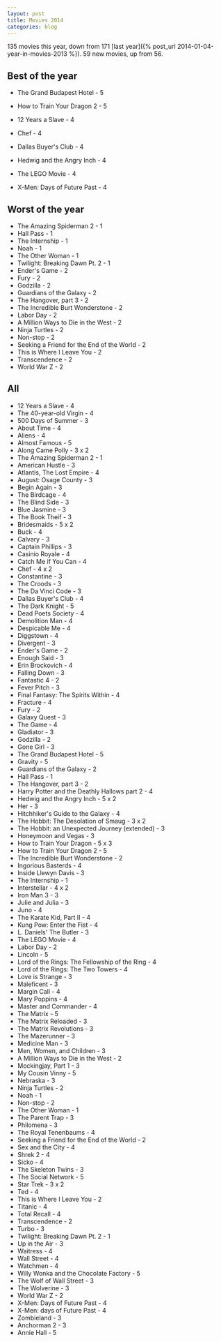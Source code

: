 ```yaml
---
layout: post
title: Movies 2014
categories: blog
---
```


135 movies this year, down from 171 [last year]({% post_url 2014-01-04-year-in-movies-2013 %}).
59 new movies, up from 56.

## Best of the year

* The Grand Budapest Hotel - 5
* How to Train Your Dragon 2 - 5

* 12 Years a Slave - 4
* Chef - 4
* Dallas Buyer's Club - 4
* Hedwig and the Angry Inch - 4
* The LEGO Movie - 4
* X-Men: Days of Future Past - 4

## Worst of the year

* The Amazing Spiderman 2 - 1
* Hall Pass - 1
* The Internship - 1
* Noah - 1
* The Other Woman - 1
* Twilight: Breaking Dawn Pt. 2 - 1
* Ender's Game - 2
* Fury - 2
* Godzilla - 2
* Guardians of the Galaxy - 2
* The Hangover, part 3 - 2
* The Incredible Burt Wonderstone - 2
* Labor Day - 2
* A Million Ways to Die in the West - 2
* Ninja Turtles - 2
* Non-stop - 2
* Seeking a Friend for the End of the World - 2
* This is Where I Leave You - 2
* Transcendence - 2
* World War Z - 2

## All

* 12 Years a Slave - 4
* The 40-year-old Virgin - 4
* 500 Days of Summer - 3
* About Time - 4
* Aliens - 4
* Almost Famous - 5
* Along Came Polly - 3 x 2
* The Amazing Spiderman 2 - 1
* American Hustle - 3
* Atlantis, The Lost Empire - 4
* August: Osage County - 3
* Begin Again - 3
* The Birdcage - 4
* The Blind Side - 3
* Blue Jasmine - 3
* The Book Theif - 3
* Bridesmaids - 5 x 2
* Buck - 4
* Calvary - 3
* Captain Phillips - 3
* Casinio Royale - 4
* Catch Me if You Can - 4
* Chef - 4 x 2
* Constantine - 3
* The Croods - 3
* The Da Vinci Code - 3
* Dallas Buyer's Club - 4
* The Dark Knight - 5
* Dead Poets Society - 4
* Demolition Man - 4
* Despicable Me - 4
* Diggstown - 4
* Divergent - 3
* Ender's Game - 2
* Enough Said - 3
* Erin Brockovich - 4
* Falling Down - 3
* Fantastic 4 - 2
* Fever Pitch - 3
* Final Fantasy: The Spirits Within - 4
* Fracture - 4
* Fury - 2
* Galaxy Quest - 3
* The Game - 4
* Gladiator - 3
* Godzilla - 2
* Gone Girl - 3
* The Grand Budapest Hotel - 5
* Gravity - 5
* Guardians of the Galaxy - 2
* Hall Pass - 1
* The Hangover, part 3 - 2
* Harry Potter and the Deathly Hallows part 2 - 4
* Hedwig and the Angry Inch - 5 x 2
* Her - 3
* Hitchhiker's Guide to the Galaxy - 4
* The Hobbit: The Desolation of Smaug - 3 x 2
* The Hobbit: an Unexpected Journey (extended) - 3
* Honeymoon and Vegas - 3
* How to Train Your Dragon - 5 x 3
* How to Train Your Dragon 2 - 5
* The Incredible Burt Wonderstone - 2
* Ingorious Basterds - 4
* Inside Llewyn Davis - 3
* The Internship - 1
* Interstellar - 4 x 2
* Iron Man 3 - 3
* Julie and Julia - 3
* Juno - 4
* The Karate Kid, Part II - 4
* Kung Pow: Enter the Fist - 4
* L. Daniels' The Butler - 3
* The LEGO Movie - 4
* Labor Day - 2
* Lincoln - 5
* Lord of the Rings: The Fellowship of the Ring - 4
* Lord of the Rings: The Two Towers - 4
* Love is Strange - 3
* Maleficent - 3
* Margin Call - 4
* Mary Poppins - 4
* Master and Commander - 4
* The Matrix - 5
* The Matrix Reloaded - 3
* The Matrix Revolutions - 3
* The Mazerunner - 3
* Medicine Man - 3
* Men, Women, and Children - 3
* A Million Ways to Die in the West - 2
* Mockingjay, Part 1 - 3
* My Cousin Vinny - 5
* Nebraska - 3
* Ninja Turtles - 2
* Noah - 1
* Non-stop - 2
* The Other Woman - 1
* The Parent Trap - 3
* Philomena - 3
* The Royal Tenenbaums - 4
* Seeking a Friend for the End of the World - 2
* Sex and the City - 4
* Shrek 2 - 4
* Sicko - 4
* The Skeleton Twins - 3
* The Social Network - 5
* Star Trek - 3 x 2
* Ted - 4
* This is Where I Leave You - 2
* Titanic - 4
* Total Recall - 4
* Transcendence - 2
* Turbo - 3
* Twilight: Breaking Dawn Pt. 2 - 1
* Up in the Air - 3
* Waitress - 4
* Wall Street - 4
* Watchmen - 4
* Willy Wonka and the Chocolate Factory - 5
* The Wolf of Wall Street - 3
* The Wolverine - 3
* World War Z - 2
* X-Men: Days of Future Past - 4
* X-Men: days of Future Past - 4
* Zombieland - 3
* Anchorman 2 - 3
* Annie Hall - 5
